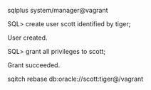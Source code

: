 sqlplus system/manager@vagrant

SQL> create user scott identified by tiger;

User created.

SQL> grant all privileges to scott;

Grant succeeded.

sqitch rebase  db:oracle://scott:tiger@/vagrant
